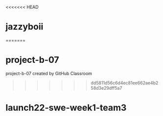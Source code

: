 <<<<<<< HEAD
# jazzyboii
=======
# project-b-07
project-b-07 created by GitHub Classroom
>>>>>>> dd5811d56c6d4ec81ee662ae4b258d3e29dff5a7
# launch22-swe-week1-team3
